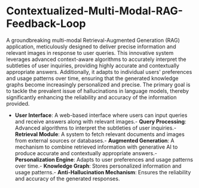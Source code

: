 # Contextualized-Multi-Modal-RAG-Feedback-Loop
A groundbreaking multi-modal Retrieval-Augmented Generation (RAG) application, meticulously designed to deliver precise information and relevant images in response to user queries. This innovative system leverages advanced context-aware algorithms to accurately interpret the subtleties of user inquiries, providing highly accurate and contextually appropriate answers. Additionally, it adapts to individual users' preferences and usage patterns over time, ensuring that the generated knowledge graphs become increasingly personalized and precise. The primary goal is to tackle the prevalent issue of hallucinations in language models, thereby significantly enhancing the reliability and accuracy of the information provided.

-   **User Interface**: A web-based interface where users can input queries and receive answers along with relevant images.-   **Query Processing**: Advanced algorithms to interpret the subtleties of user inquiries.-   **Retrieval Module**: A system to fetch relevant documents and images from external sources or databases.-   **Augmented Generation**: A mechanism to combine retrieved information with generative AI to produce accurate and contextually appropriate answers.-   **Personalization Engine**: Adapts to user preferences and usage patterns over time.-   **Knowledge Graph**: Stores personalized information and usage patterns.-   **Anti-Hallucination Mechanism**: Ensures the reliability and accuracy of the generated responses.
